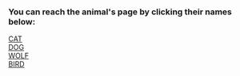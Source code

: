 ### You can reach the animal's page by clicking their names below:

[CAT](https://github.com/kadirbozkurt05/animals/blob/master/CAT.md)\
[DOG](https://github.com/kadirbozkurt05/animals/blob/master/DOG.md)\
[WOLF](https://github.com/kadirbozkurt05/animals/blob/master/WOLF.md)\
[BIRD](https://github.com/kadirbozkurt05/animals/blob/master/BIRD.md)
